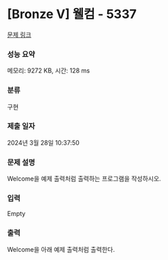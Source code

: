# [Bronze V] 웰컴 - 5337 

[문제 링크](https://www.acmicpc.net/problem/5337) 

### 성능 요약

메모리: 9272 KB, 시간: 128 ms

### 분류

구현

### 제출 일자

2024년 3월 28일 10:37:50

### 문제 설명

<p>
	Welcome을 예제 출력처럼 출력하는 프로그램을 작성하시오.</p>

### 입력 

 Empty

### 출력 

 <p>
	Welcome을 아래 예제 출력처럼 출력한다.</p>

